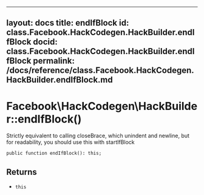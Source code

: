 
***

layout: docs
title: endIfBlock
id: class.Facebook.HackCodegen.HackBuilder.endIfBlock
docid: class.Facebook.HackCodegen.HackBuilder.endIfBlock
permalink: /docs/reference/class.Facebook.HackCodegen.HackBuilder.endIfBlock.md
---







# Facebook\\HackCodegen\\HackBuilder::endIfBlock()




Strictly equivalent to calling closeBrace, which unindent and newline,
but for readability, you should use this with startIfBlock




``` Hack
public function endIfBlock(): this;
```




## Returns




- ` this `